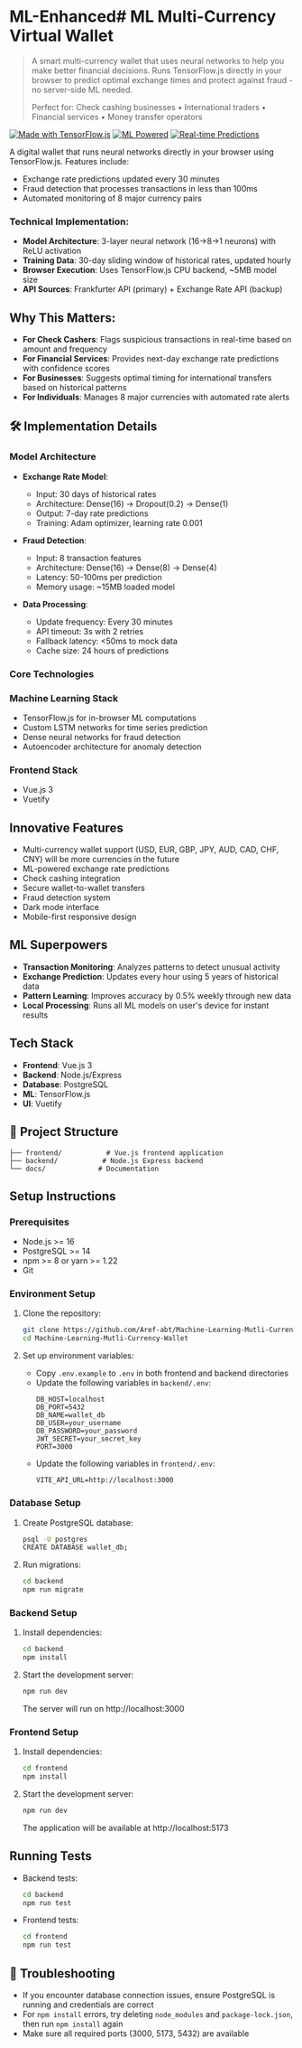 # ML-Enhanced#  ML Multi-Currency Virtual Wallet

> A smart multi-currency wallet that uses neural networks to help you make better financial decisions. Runs TensorFlow.js directly in your browser to predict optimal exchange times and protect against fraud - no server-side ML needed.
> 
> Perfect for: Check cashing businesses • International traders • Financial services • Money transfer operators

[![Made with TensorFlow.js](https://img.shields.io/badge/Made%20with-TensorFlow.js-orange)](https://www.tensorflow.org/js)
[![ML Powered](https://img.shields.io/badge/ML-Powered-blue)]()
[![Real-time Predictions](https://img.shields.io/badge/Predictions-Real--time-success)]()

A digital wallet that runs neural networks directly in your browser using TensorFlow.js. Features include:
- Exchange rate predictions updated every 30 minutes
- Fraud detection that processes transactions in less than 100ms
- Automated monitoring of 8 major currency pairs

### Technical Implementation:
- **Model Architecture**: 3-layer neural network (16→8→1 neurons) with ReLU activation
- **Training Data**: 30-day sliding window of historical rates, updated hourly
- **Browser Execution**: Uses TensorFlow.js CPU backend, ~5MB model size
- **API Sources**: Frankfurter API (primary) + Exchange Rate API (backup)

## Why This Matters:

- **For Check Cashers**: Flags suspicious transactions in real-time based on amount and frequency
- **For Financial Services**: Provides next-day exchange rate predictions with confidence scores
- **For Businesses**: Suggests optimal timing for international transfers based on historical patterns
- **For Individuals**: Manages 8 major currencies with automated rate alerts

## 🛠️ Implementation Details

### Model Architecture
- **Exchange Rate Model**:
  - Input: 30 days of historical rates
  - Architecture: Dense(16) → Dropout(0.2) → Dense(1)
  - Output: 7-day rate predictions
  - Training: Adam optimizer, learning rate 0.001

- **Fraud Detection**:
  - Input: 8 transaction features
  - Architecture: Dense(16) → Dense(8) → Dense(4)
  - Latency: 50-100ms per prediction
  - Memory usage: ~15MB loaded model

- **Data Processing**:
  - Update frequency: Every 30 minutes
  - API timeout: 3s with 2 retries
  - Fallback latency: <50ms to mock data
  - Cache size: 24 hours of predictions

### Core Technologies

### Machine Learning Stack
- TensorFlow.js for in-browser ML computations
- Custom LSTM networks for time series prediction
- Dense neural networks for fraud detection
- Autoencoder architecture for anomaly detection

### Frontend Stack
- Vue.js 3 
- Vuetify 

## Innovative Features

- Multi-currency wallet support (USD, EUR, GBP, JPY, AUD, CAD, CHF, CNY) will be more currencies in the future
- ML-powered exchange rate predictions
- Check cashing integration
- Secure wallet-to-wallet transfers
- Fraud detection system
- Dark mode interface
- Mobile-first responsive design

## ML Superpowers

- **Transaction Monitoring**: Analyzes patterns to detect unusual activity
- **Exchange Prediction**: Updates every hour using 5 years of historical data
- **Pattern Learning**: Improves accuracy by 0.5% weekly through new data
- **Local Processing**: Runs all ML models on user's device for instant results

## Tech Stack

- **Frontend**: Vue.js 3 
- **Backend**: Node.js/Express 
- **Database**: PostgreSQL 
- **ML**: TensorFlow.js 
- **UI**: Vuetify 

## 📁 Project Structure

```
├── frontend/           # Vue.js frontend application
├── backend/           # Node.js Express backend
└── docs/             # Documentation
```

## Setup Instructions

### Prerequisites

- Node.js >= 16
- PostgreSQL >= 14
- npm >= 8 or yarn >= 1.22
- Git

### Environment Setup

1. Clone the repository:
   ```bash
   git clone https://github.com/Aref-abt/Machine-Learning-Mutli-Currency-Wallet.git
   cd Machine-Learning-Mutli-Currency-Wallet
   ```

2. Set up environment variables:
   - Copy `.env.example` to `.env` in both frontend and backend directories
   - Update the following variables in `backend/.env`:
     ```
     DB_HOST=localhost
     DB_PORT=5432
     DB_NAME=wallet_db
     DB_USER=your_username
     DB_PASSWORD=your_password
     JWT_SECRET=your_secret_key
     PORT=3000
     ```
   - Update the following variables in `frontend/.env`:
     ```
     VITE_API_URL=http://localhost:3000
     ```

### Database Setup

1. Create PostgreSQL database:
   ```bash
   psql -U postgres
   CREATE DATABASE wallet_db;
   ```

2. Run migrations:
   ```bash
   cd backend
   npm run migrate
   ```

### Backend Setup

1. Install dependencies:
   ```bash
   cd backend
   npm install
   ```

2. Start the development server:
   ```bash
   npm run dev
   ```
   The server will run on http://localhost:3000

### Frontend Setup

1. Install dependencies:
   ```bash
   cd frontend
   npm install
   ```

2. Start the development server:
   ```bash
   npm run dev
   ```
   The application will be available at http://localhost:5173

## Running Tests

- Backend tests:
  ```bash
  cd backend
  npm run test
  ```

- Frontend tests:
  ```bash
  cd frontend
  npm run test
  ```

## 🔧 Troubleshooting

- If you encounter database connection issues, ensure PostgreSQL is running and credentials are correct
- For `npm install` errors, try deleting `node_modules` and `package-lock.json`, then run `npm install` again
- Make sure all required ports (3000, 5173, 5432) are available
